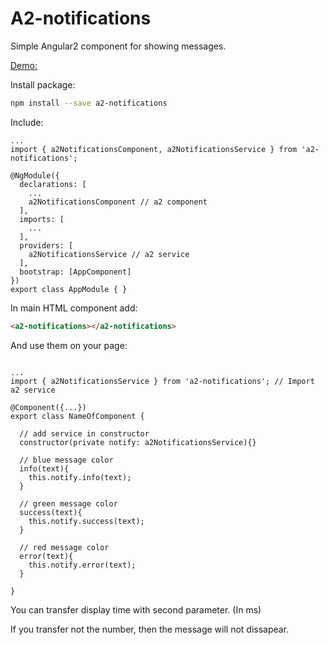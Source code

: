 # A2-notifications

Simple Angular2 component for showing messages.

[Demo:](https://avil13.github.io/a2-notifications/)

Install package:
```bash
npm install --save a2-notifications
```

Include:
```javascrypt
...
import { a2NotificationsComponent, a2NotificationsService } from 'a2-notifications';

@NgModule({
  declarations: [
    ...
    a2NotificationsComponent // a2 component
  ],
  imports: [
    ...
  ],
  providers: [
    a2NotificationsService // a2 service
  ],
  bootstrap: [AppComponent]
})
export class AppModule { }
```

In main HTML component add:

```html 
<a2-notifications></a2-notifications>
```


And use them on your page:
```javascrypt

...
import { a2NotificationsService } from 'a2-notifications'; // Import a2 service

@Component({...})
export class NameOfComponent {

  // add service in constructor
  constructor(private notify: a2NotificationsService){}

  // blue message color
  info(text){
    this.notify.info(text);
  }

  // green message color
  success(text){
    this.notify.success(text);
  }

  // red message color
  error(text){
    this.notify.error(text);
  }

}
```

You can transfer display time with second parameter. (In ms)

If you transfer not the number, then the message will not dissapear.
